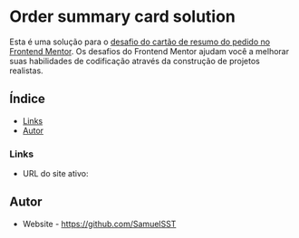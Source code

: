 # Order summary card solution

Esta é uma solução para o [desafio do cartão de resumo do pedido no Frontend Mentor](https://www.frontendmentor.io/challenges/order-summary-component-QlPmajDUj). Os desafios do Frontend Mentor ajudam você a melhorar suas habilidades de codificação através da construção de projetos realistas.

## Índice

- [Links](#links)
- [Autor](#autor)

### Links

- URL do site ativo:

## Autor

- Website - https://github.com/SamuelSST